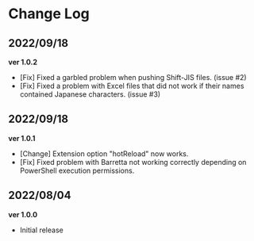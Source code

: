 # Change Log

## 2022/09/18

**ver 1.0.2**

- [Fix] Fixed a garbled problem when pushing Shift-JIS files. (issue #2)
- [Fix] Fixed a problem with Excel files that did not work if their names contained Japanese characters. (issue #3)

## 2022/09/18

**ver 1.0.1**

- [Change] Extension option "hotReload" now works.
- [Fix] Fixed problem with Barretta not working correctly depending on PowerShell execution permissions.


## 2022/08/04

**ver 1.0.0**

- Initial release